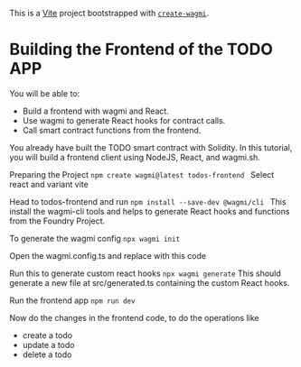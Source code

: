 This is a [Vite](https://vitejs.dev) project bootstrapped with [`create-wagmi`](https://github.com/wevm/wagmi/tree/main/packages/create-wagmi).

# Building the Frontend of the TODO APP
You will be able to:

- Build a frontend with wagmi and React.
- Use wagmi to generate React hooks for contract calls.
- Call smart contract functions from the frontend.

You already have built the TODO smart contract with Solidity. In this tutorial, you will build a frontend client using NodeJS, React, and wagmi.sh.

Preparing the Project 
`npm create wagmi@latest todos-frontend
`
Select react and variant vite

Head to todos-frontend and run
`npm install --save-dev @wagmi/cli
`
This install the wagmi-cli tools and helps to generate React hooks and functions from the Foundry Project.

To generate the wagmi config
`npx wagmi init` 

Open the wagmi.config.ts and replace with this code 

Run this to generate custom react hooks
`npx wagmi generate`
This should generate a new file at src/generated.ts containing the custom React hooks.

Run the frontend app `npm run dev`

Now do the changes in the frontend code, to do the operations like 
- create a todo
- update a todo
- delete a todo 
